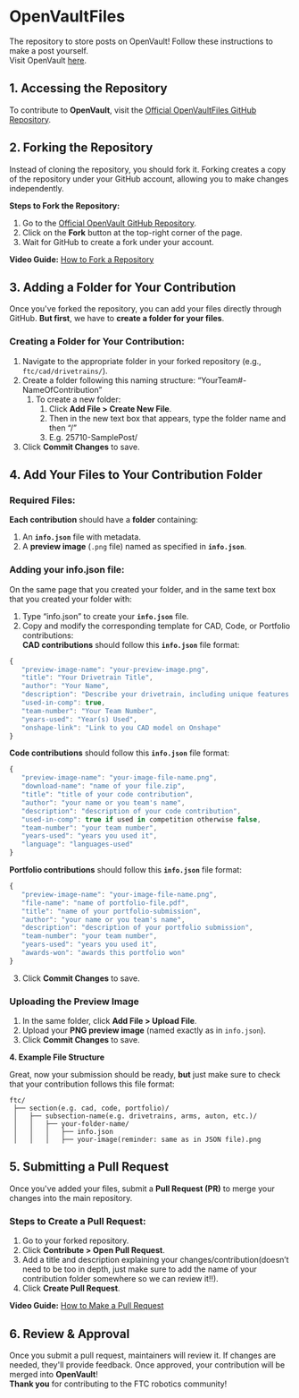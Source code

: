 # OpenVaultFiles
The repository to store posts on OpenVault! Follow these instructions to make a post yourself. <br>
Visit OpenVault [here](https://open-vault-phi.vercel.app/).

## **1\. Accessing the Repository**

To contribute to **OpenVault**, visit the [Official OpenVaultFiles GitHub Repository](https://github.com/AlpineRobotics25710/OpenVaultFiles). 

## **2\. Forking the Repository**

Instead of cloning the repository, you should fork it. Forking creates a copy of the repository under your GitHub account, allowing you to make changes independently.

**Steps to Fork the Repository:**

1. Go to the [Official OpenVault GitHub Repository](https://github.com/AlpineRobotics25710/OpenVaultFiles).  
2. Click on the **Fork** button at the top-right corner of the page.  
3. Wait for GitHub to create a fork under your account.

**Video Guide:** [How to Fork a Repository](https://www.youtube.com/watch?v=07quEzZ-sJE)

## **3\. Adding a Folder for Your Contribution**

Once you've forked the repository, you can add your files directly through GitHub. **But first**, we have to **create a folder for your files**.

### **Creating a Folder for Your Contribution:**

1. Navigate to the appropriate folder in your forked repository (e.g., `ftc/cad/drivetrains/`).  
2. Create a folder following this naming structure: “YourTeam\#-NameOfContribution”  
   1. To create a new folder:  
      1. Click **Add File \> Create New File**.  
      2. Then in the new text box that appears, type the folder name and then “/”  
      3. E.g. 25710-SamplePost/  
3. Click **Commit Changes** to save.

## **4\. Add Your Files to Your Contribution Folder**

### **Required Files:**

**Each contribution** should have a **folder** containing:

1. An **`info.json`** file with metadata.  
2. A **preview image** (`.png` file) named as specified in **`info.json`**.

### **Adding your info.json file:**

On the same page that you created your folder, and in the same text box that you created your folder with:

1. Type “info.json” to create your **`info.json`** file.  
2. Copy and modify the corresponding template for CAD, Code, or Portfolio contributions:  
   **CAD contributions** should follow this **`info.json`** file format:

```javascript
{
   "preview-image-name": "your-preview-image.png",
   "title": "Your Drivetrain Title",
   "author": "Your Name",
   "description": "Describe your drivetrain, including unique features.",
   "used-in-comp": true,
   "team-number": "Your Team Number",
   "years-used": "Year(s) Used",
   "onshape-link": "Link to you CAD model on Onshape"
}
```

   **Code contributions** should follow this **`info.json`** file format:

```javascript
{
   "preview-image-name": "your-image-file-name.png",
   "download-name": "name of your file.zip",
   "title": "title of your code contribution",
   "author": "your name or you team's name",
   "description": "description of your code contribution",
   "used-in-comp": true if used in competition otherwise false,
   "team-number": "your team number",
   "years-used": "years you used it",
   "language": "languages-used"
}
```

   **Portfolio contributions** should follow this **`info.json`** file format:

```javascript
{
   "preview-image-name": "your-image-file-name.png",
   "file-name": "name of portfolio-file.pdf",
   "title": "name of your portfolio-submission",
   "author": "your name or you team's name",
   "description": "description of your portfolio submission",
   "team-number": "your team number",
   "years-used": "years you used it",
   "awards-won": "awards this portfolio won"
}
```

3. Click **Commit Changes** to save.

### **Uploading the Preview Image**

1. In the same folder, click **Add File \> Upload File**.  
2. Upload your **PNG preview image** (named exactly as in `info.json`).  
3. Click **Commit Changes** to save.

**4\. Example File Structure**

Great, now your submission should be ready, **but** just make sure to check that your contribution follows this file format:

```
ftc/
 ├── section(e.g. cad, code, portfolio)/
 │   ├── subsection-name(e.g. drivetrains, arms, auton, etc.)/
 │   │   ├── your-folder-name/
 │   │   │   ├── info.json
 │   │   │   ├── your-image(reminder: same as in JSON file).png
```

## **5\. Submitting a Pull Request**

Once you've added your files, submit a **Pull Request (PR)** to merge your changes into the main repository.

### **Steps to Create a Pull Request:**

1. Go to your forked repository.  
2. Click **Contribute \> Open Pull Request**.  
3. Add a title and description explaining your changes/contribution(doesn’t need to be too in depth, just make sure to add the name of your contribution folder somewhere so we can review it\!\!).  
4. Click **Create Pull Request**.

**Video Guide:** [How to Make a Pull Request](https://www.youtube.com/watch?v=nCKdihvneS0)

## **6\. Review & Approval**

Once you submit a pull request, maintainers will review it. If changes are needed, they'll provide feedback. Once approved, your contribution will be merged into **OpenVault**\!   
**Thank you** for contributing to the FTC robotics community\!
